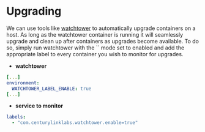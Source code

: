 # Upgrading

We can use tools like [watchtower](https://containrrr.dev/watchtower/) to automatically upgrade containers on a host. As long as the watchtower container is running it will seamlessly upgrade and clean up after containers as upgrades become available. To do so, simply run watchtower with the `` mode set to enabled and add the appropriate label to every container you wish to monitor for upgrades.

- __watchtower__
```yaml
[...]
environment:
  WATCHTOWER_LABEL_ENABLE: true
[...]
```

- __service to monitor__
```yaml
labels:
  - "com.centurylinklabs.watchtower.enable=true"
```